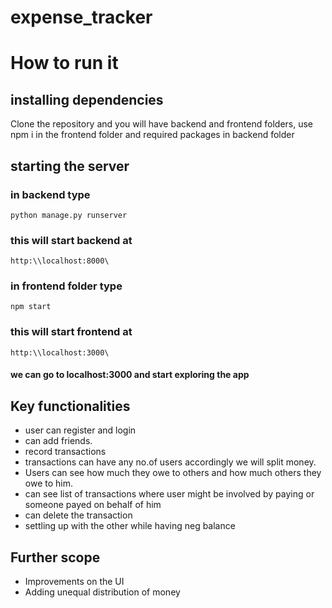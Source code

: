 # expense_tracker

# How to run it

## installing dependencies

Clone the repository and you will have backend and frontend folders, use npm i in the frontend folder and required packages in backend folder

## starting the server

### in backend type

```
python manage.py runserver
```

### this will start backend at

```
http:\\localhost:8000\
```

### in frontend folder type

```
npm start
```

### this will start frontend at

```
http:\\localhost:3000\
```

#### we can go to localhost:3000 and start exploring the app

## Key functionalities

- user can register and login
- can add friends.
- record transactions
- transactions can have any no.of users accordingly we will split money.
- Users can see how much they owe to others and how much others they owe to him.
- can see list of transactions where user might be involved by paying or someone payed on behalf of him
- can delete the transaction
- settling up with the other while having neg balance

## Further scope

- Improvements on the UI
- Adding unequal distribution of money
